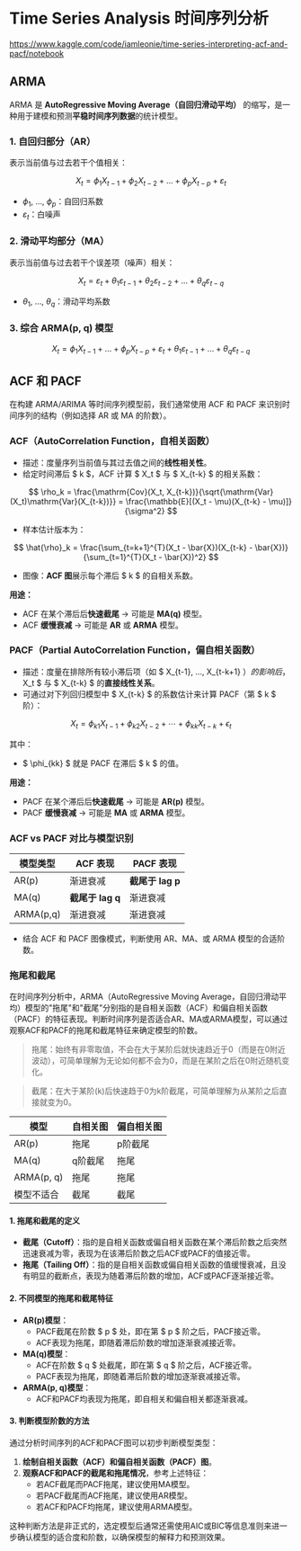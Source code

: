 # Time Series Analysis 时间序列分析

https://www.kaggle.com/code/iamleonie/time-series-interpreting-acf-and-pacf/notebook

## ARMA

ARMA 是 **AutoRegressive Moving Average（自回归滑动平均）** 的缩写，是一种用于建模和预测**平稳时间序列数据**的统计模型。

### 1. 自回归部分（AR）

表示当前值与过去若干个值相关：

$$
X_t = \phi_1 X_{t-1} + \phi_2 X_{t-2} + \dots + \phi_p X_{t-p} + \varepsilon_t
$$

- $\phi_1$, $\dots$, $\phi_p$：自回归系数  
- $\varepsilon_t$：白噪声


### 2. 滑动平均部分（MA）

表示当前值与过去若干个误差项（噪声）相关：

$$
X_t = \varepsilon_t + \theta_1 \varepsilon_{t-1} + \theta_2 \varepsilon_{t-2} + \dots + \theta_q \varepsilon_{t-q}
$$

- $\theta_1$, $\dots$, $\theta_q$：滑动平均系数


### 3. 综合 ARMA(p, q) 模型

$$
X_t = \phi_1 X_{t-1} + \dots + \phi_p X_{t-p} + \varepsilon_t + \theta_1 \varepsilon_{t-1} + \dots + \theta_q \varepsilon_{t-q}
$$

## ACF 和 PACF

在构建 ARMA/ARIMA 等时间序列模型前，我们通常使用 ACF 和 PACF 来识别时间序列的结构（例如选择 AR 或 MA 的阶数）。

### ACF（AutoCorrelation Function，自相关函数）

- 描述：度量序列当前值与其过去值之间的**线性相关性**。
- 给定时间滞后 $ k $，ACF 计算 $ X_t $ 与 $ X_{t-k} $ 的相关系数：

$$
\rho_k = \frac{\mathrm{Cov}(X_t, X_{t-k})}{\sqrt{\mathrm{Var}(X_t)\mathrm{Var}(X_{t-k})}} = \frac{\mathbb{E}[(X_t - \mu)(X_{t-k} - \mu)]}{\sigma^2}
$$

- 样本估计版本为：

$$
\hat{\rho}_k = \frac{\sum_{t=k+1}^{T}(X_t - \bar{X})(X_{t-k} - \bar{X})}{\sum_{t=1}^{T}(X_t - \bar{X})^2}
$$

- 图像：**ACF 图**展示每个滞后 $ k $ 的自相关系数。

**用途：**
- ACF 在某个滞后后**快速截尾** → 可能是 **MA(q)** 模型。
- ACF **缓慢衰减** → 可能是 **AR** 或 **ARMA** 模型。


### PACF（Partial AutoCorrelation Function，偏自相关函数）

- 描述：度量在排除所有较小滞后项（如 $ X_{t-1}, ..., X_{t-k+1} $）的影响后，$ X_t $ 与 $ X_{t-k} $ 的**直接线性关系**。
- 可通过对下列回归模型中 $ X_{t-k} $ 的系数估计来计算 PACF（第 $ k $ 阶）：

$$
X_t = \phi_{k1} X_{t-1} + \phi_{k2} X_{t-2} + \cdots + \phi_{kk} X_{t-k} + \epsilon_t
$$

其中：  
- $ \phi_{kk} $ 就是 PACF 在滞后 $ k $ 的值。

**用途：**
- PACF 在某个滞后后**快速截尾** → 可能是 **AR(p)** 模型。
- PACF **缓慢衰减** → 可能是 **MA** 或 **ARMA** 模型。


### ACF vs PACF 对比与模型识别

| 模型类型 | ACF 表现           | PACF 表现           |
|----------|--------------------|---------------------|
| AR(p)    | 渐进衰减           | **截尾于 lag p**     |
| MA(q)    | **截尾于 lag q**   | 渐进衰减             |
| ARMA(p,q)| 渐进衰减           | 渐进衰减             |


- 结合 ACF 和 PACF 图像模式，判断使用 AR、MA、或 ARMA 模型的合适阶数。


### 拖尾和截尾
在时间序列分析中，ARMA（AutoRegressive Moving Average，自回归滑动平均）模型的"拖尾"和"截尾"分别指的是自相关函数（ACF）和偏自相关函数（PACF）的特征表现。判断时间序列是否适合AR、MA或ARMA模型，可以通过观察ACF和PACF的拖尾和截尾特征来确定模型的阶数。

> 拖尾：始终有非零取值，不会在大于某阶后就快速趋近于0（而是在0附近波动），可简单理解为无论如何都不会为0，而是在某阶之后在0附近随机变化。

> 截尾：在大于某阶(k)后快速趋于0为k阶截尾，可简单理解为从某阶之后直接就变为0。

| 模型        | 自相关图    | 偏自相关图    |
|-------------|-------------|--------------|
| AR(p)       | 拖尾       | p阶截尾      |
| MA(q)       | q阶截尾    | 拖尾         |
| ARMA(p, q)  | 拖尾       | 拖尾         |
| 模型不适合   | 截尾       | 截尾         |

#### 1. 拖尾和截尾的定义
- **截尾（Cutoff）**：指的是自相关函数或偏自相关函数在某个滞后阶数之后突然迅速衰减为零，表现为在该滞后阶数之后ACF或PACF的值接近零。
- **拖尾（Tailing Off）**：指的是自相关函数或偏自相关函数的值缓慢衰减，且没有明显的截断点，表现为随着滞后阶数的增加，ACF或PACF逐渐接近零。

#### 2. 不同模型的拖尾和截尾特征
- **AR(p)模型**：
  - PACF截尾在阶数 $ p $ 处，即在第 $ p $ 阶之后，PACF接近零。
  - ACF表现为拖尾，即随着滞后阶数的增加逐渐衰减接近零。
- **MA(q)模型**：
  - ACF在阶数 $ q $ 处截尾，即在第 $ q $ 阶之后，ACF接近零。
  - PACF表现为拖尾，即随着滞后阶数的增加逐渐衰减接近零。
- **ARMA(p, q)模型**：
  - ACF和PACF均表现为拖尾，即自相关和偏自相关都逐渐衰减。

#### 3. 判断模型阶数的方法
通过分析时间序列的ACF和PACF图可以初步判断模型类型：
1. **绘制自相关函数（ACF）和偏自相关函数（PACF）图**。
2. **观察ACF和PACF的截尾和拖尾情况**，参考上述特征：
   - 若ACF截尾而PACF拖尾，建议使用MA模型。
   - 若PACF截尾而ACF拖尾，建议使用AR模型。
   - 若ACF和PACF均拖尾，建议使用ARMA模型。

这种判断方法是非正式的，选定模型后通常还需使用AIC或BIC等信息准则来进一步确认模型的适合度和阶数，以确保模型的解释力和预测效果。
